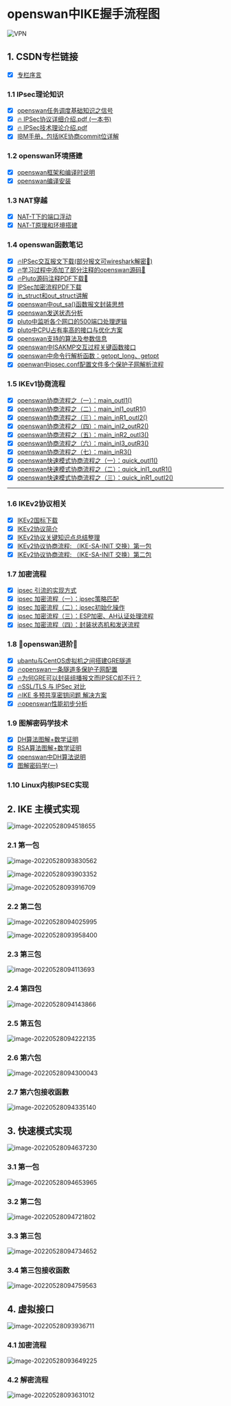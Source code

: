 # openswan中IKE握手流程图

![VPN](picture/VPN.jpg)

## 1.  CSDN专栏链接

 - [x]  [专栏序言](https://blog.csdn.net/s2603898260/article/details/105780700)

### 1.1 IPsec理论知识

 - [x] [openswan任务调度基础知识之信号](https://blog.csdn.net/s2603898260/article/details/105810406)
 - [x] [🔥 IPSec协议详细介绍.pdf (一本书)](https://download.csdn.net/download/s2603898260/85419257)
 - [x] [🔥 IPSec技术理论介绍.pdf ](https://download.csdn.net/download/s2603898260/85419242)
 - [x] [IBM手册，包括IKE协商commit位详解](https://download.csdn.net/download/s2603898260/85477689)
### 1.2 openswan环境搭建

 - [x]  [openswan框架和编译时说明](https://blog.csdn.net/s2603898260/article/details/112975141)
 - [x]  [openswan编译安装](https://blog.csdn.net/s2603898260/article/details/105855454)
### 1.3 NAT穿越

 - [x]  [NAT-T下的端口浮动](https://blog.csdn.net/s2603898260/article/details/105214411)
 - [x] [NAT-T原理和环境搭建](https://blog.csdn.net/s2603898260/article/details/105212626)
### 1.4 openswan函数笔记

- [x] [🔥IPSec交互报文下载(部分报文可wireshark解密🔱)](https://download.csdn.net/download/s2603898260/27541505)
- [x] [🔥学习过程中添加了部分注释的openswan源码🔱](https://github.com/Top-Fish/IPSecVPN.git)
- [x] [🔥Pluto源码注释PDF下载🔱](https://download.csdn.net/download/s2603898260/12279582)
- [x] [IPSec加密流程PDF下载](https://download.csdn.net/download/s2603898260/13208646)
 - [x]  [in_struct和out_struct讲解](https://blog.csdn.net/s2603898260/article/details/106172947)
 - [x] [openswan中out_sa()函数报文封装思想](https://blog.csdn.net/s2603898260/article/details/106206914)
 - [x]  [openswan发送状态分析](https://blog.csdn.net/s2603898260/article/details/106131750)
 - [x]  [pluto中监听各个网口的500端口处理逻辑](https://blog.csdn.net/s2603898260/article/details/107913541)
 - [x]  [pluto中CPU占有率高的接口与优化方案]()
 - [x] [openswan支持的算法及参数信息](https://blog.csdn.net/s2603898260/article/details/106578067)
 - [x] [openswan中ISAKMP交互过程关键函数接口](https://blog.csdn.net/s2603898260/article/details/106203601)
 - [x] [openswan中命令行解析函数：getopt_long、getopt](https://blog.csdn.net/s2603898260/article/details/113447879)
  - [x] [openwan中ipsec.conf配置文件多个保护子网解析流程](https://blog.csdn.net/s2603898260/article/details/113445039) 

### 1.5 IKEv1协商流程

 - [x] [openswan协商流程之（一）：main_outI1()](https://blog.csdn.net/s2603898260/article/details/106226299)
 - [x] [openswan协商流程之（二）：main_inI1_outR1()](https://blog.csdn.net/s2603898260/article/details/106226416)
 - [x]  [openswan协商流程之（三）：main_inR1_outI2()](https://blog.csdn.net/s2603898260/article/details/106247599) 
 - [x]  [openswan协商流程之（四）：main_inI2_outR2()](https://blog.csdn.net/s2603898260/article/details/106271199)
 - [x]  [openswan协商流程之（五）：main_inR2_outI3()](https://blog.csdn.net/s2603898260/article/details/106310714) 
 - [x] [openswan协商流程之（六）：main_inI3_outR3()](https://blog.csdn.net/s2603898260/article/details/106580396)
 - [x] [openswan协商流程之（七）：main_inR3()](https://blog.csdn.net/s2603898260/article/details/106592883)
 - [x] [openswan快速模式协商流程之（一）：quick_outI1()](https://blog.csdn.net/s2603898260/article/details/108252077)
 - [x] [openswan快速模式协商流程之（二）：quick_inI1_outR1()](https://blog.csdn.net/s2603898260/article/details/108459144)
 - [x] [openswan快速模式协商流程之（三）：quick_inR1_outI2()](https://blog.csdn.net/s2603898260/article/details/108560293)

-----
### 1.6 IKEv2协议相关

 - [x] [IKEv2国标下载](https://download.csdn.net/download/s2603898260/12596664) 
 - [x]  [IKEv2协议简介](https://blog.csdn.net/s2603898260/article/details/106915035)
 - [x]  [IKEv2协议关键知识点总结整理](https://blog.csdn.net/s2603898260/article/details/107117675)
 - [x]  [IKEv2协议协商流程: （IKE-SA-INIT 交换）第一包](https://blog.csdn.net/s2603898260/article/details/109019539)
 - [x]  [IKEv2协议协商流程: （IKE-SA-INIT 交换）第二包](https://blog.csdn.net/s2603898260/article/details/109062848)

### 1.7 加密流程

- [x] [ipsec 引流的实现方式](https://blog.csdn.net/s2603898260/article/details/106151539)
 - [x] [ipsec 加密流程（一）：ipsec策略匹配](https://blog.csdn.net/s2603898260/article/details/109929113)
 - [x] [ipsec 加密流程（二）：ipsec初始化操作](https://blog.csdn.net/s2603898260/article/details/109943878)
 - [x] [ipsec 加密流程（三）：ESP加密、AH认证处理流程](https://blog.csdn.net/s2603898260/article/details/110018251)
  - [x] [ipsec 加密流程（四）：封装状态机和发送流程](https://blog.csdn.net/s2603898260/article/details/110410067)

### 1.8 💖openswan进阶💖

 - [x] [ubantu与CentOS虚拟机之间搭建GRE隧道](https://blog.csdn.net/s2603898260/article/details/113043610)
 - [x] [🔥openswan一条隧道多保护子网配置](https://blog.csdn.net/s2603898260/article/details/113008094)
- [x] [🔥为何GRE可以封装组播报文而IPSEC却不行？](https://mp.csdn.net/mp_blog/creation/editor/113075156)
- [x] [🔥SSL/TLS 与 IPSec 对比](https://blog.csdn.net/s2603898260/article/details/120593578)
- [x] [🔥IKE 多预共享密钥问题 解决方案](https://blog.csdn.net/s2603898260/article/details/113575857)
- [x] [🔥openswan性能初步分析](https://blog.csdn.net/s2603898260/article/details/124872770)
### 1.9 图解密码学技术

 - [x] [DH算法图解+数学证明](https://blog.csdn.net/s2603898260/article/details/112341844)
 - [x] [RSA算法图解+数学证明](https://blog.csdn.net/s2603898260/article/details/122389816)
 - [x] [openswan中DH算法说明](https://blog.csdn.net/s2603898260/article/details/112503905)
 - [x] [图解密码学(一)](https://blog.csdn.net/s2603898260/article/details/112744384)

### 1.10 Linux内核IPSEC实现



## 2. IKE 主模式实现

![image-20220528094518655](picture/image-20220528094518655.png)

### 2.1 第一包

![image-20220528093830562](picture/image-20220528093830562.png)

![image-20220528093903352](picture/image-20220528093903352.png)

![image-20220528093916709](picture/image-20220528093916709.png)

### 2.2 第二包

![image-20220528094025995](picture/image-20220528094025995.png)

![image-20220528093958400](picture/image-20220528093958400.png)

### 2.3 第三包

![image-20220528094113693](picture/image-20220528094113693.png)

### 2.4 第四包

![image-20220528094143866](picture/image-20220528094143866.png)

### 2.5 第五包

![image-20220528094222135](picture/image-20220528094222135.png)

### 2.6 第六包

![image-20220528094300043](picture/image-20220528094300043.png)

### 2.7 第六包接收函數

![image-20220528094335140](picture/image-20220528094335140.png)



## 3. 快速模式实现

![image-20220528094637230](picture/image-20220528094637230.png)



### 3.1 第一包

![image-20220528094653965](picture/image-20220528094653965.png)



### 3.2 第二包

![image-20220528094721802](picture/image-20220528094721802.png)



### 3.3 第三包

![image-20220528094734652](picture/image-20220528094734652.png)



### 3.4 第三包接收函数

![image-20220528094759563](picture/image-20220528094759563.png)



## 4. 虚拟接口

![image-20220528093936711](picture/image-20220528093936711.png)

### 4.1 加密流程

![image-20220528093649225](picture/image-20220528093649225.png)

### 4.2 解密流程

![image-20220528093631012](picture/image-20220528093631012.png)

